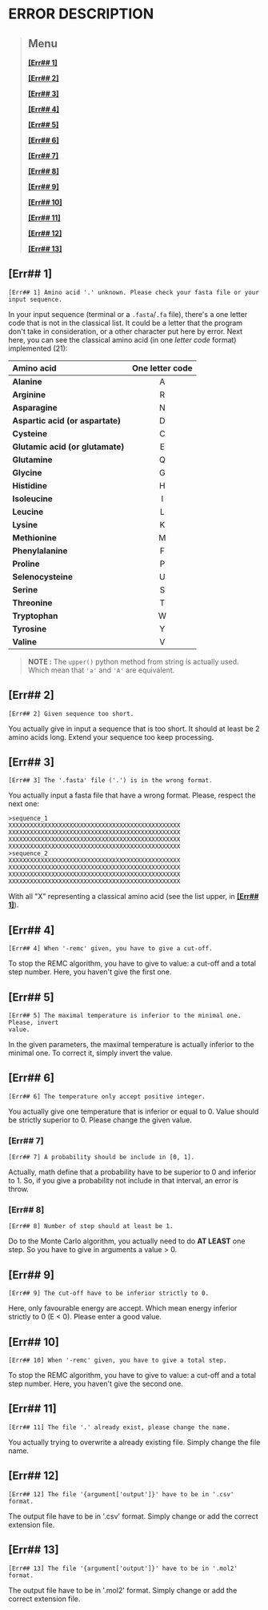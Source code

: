 # ERROR DESCRIPTION

> ## Menu
> 
> **[[Err## 1]](#err-1)**
> 
> **[[Err## 2]](#err-2)**
> 
> **[[Err## 3]](#err-3)**
> 
> **[[Err## 4]](#err-4)**
> 
> **[[Err## 5]](#err-5)**
> 
> **[[Err## 6]](#err-6)**
>
> **[[Err## 7]](#err-7)**
>
> **[[Err## 8]](#err-8)**
>
> **[[Err## 9]](#err-9)**
>
> **[[Err## 10]](#err-10)**
>
> **[[Err## 11]](#err-11)**
>
> **[[Err## 12]](#err-12)**
>
> **[[Err## 13]](#err-13)**


## [Err## 1]

```
[Err## 1] Amino acid '.' unknown. Please check your fasta file or your
input sequence.
```

In your input sequence (terminal or a `.fasta`/`.fa` file), there's a one letter
code that is not in the classical list. It could be a letter that the program
don't take in consideration, or a other character put here by error. Next here,
you can see the classical amino acid (in one *letter code* format) implemented
(21):

| Amino acid                       | One letter code |
| :------------------------------- | :-------------: |
| **Alanine**                      |        A        |
| **Arginine**                     |        R        |
| **Asparagine**                   |        N        |
| **Aspartic acid (or aspartate)** |        D        |
| **Cysteine**                     |        C        |
| **Glutamic acid (or glutamate)** |        E        |
| **Glutamine**                    |        Q        |
| **Glycine**                      |        G        |
| **Histidine**                    |        H        |
| **Isoleucine**                   |        I        |
| **Leucine**                      |        L        |
| **Lysine**                       |        K        |
| **Methionine**                   |        M        |
| **Phenylalanine**                |        F        |
| **Proline**                      |        P        |
| **Selenocysteine**               |        U        |
| **Serine**                       |        S        |
| **Threonine**                    |        T        |
| **Tryptophan**                   |        W        |
| **Tyrosine**                     |        Y        |
| **Valine**                       |        V        |

> **NOTE :** The `upper()` python method from string is actually used. Which
> mean that `'a'` and `'A'` are equivalent.

## [Err## 2]

```
[Err## 2] Given sequence too short.
```

You actually give in input a sequence that is too short. It should at least be
2 amino acids long. Extend your sequence too keep processing.

## [Err## 3]

```
[Err## 3] The '.fasta' file ('.') is in the wrong format.
```

You actually input a fasta file that have a wrong format. Please, respect the
next one:

```fasta
>sequence_1
XXXXXXXXXXXXXXXXXXXXXXXXXXXXXXXXXXXXXXXXXXXXXXXX
XXXXXXXXXXXXXXXXXXXXXXXXXXXXXXXXXXXXXXXXXXXXXXXX
XXXXXXXXXXXXXXXXXXXXXXXXXXXXXXXXXXXXXXXXXXXXXXXX
XXXXXXXXXXXXXXXXXXXXXXXXXXXXXXXXXXXXXXXXXXXXXXXX
>sequence_2
XXXXXXXXXXXXXXXXXXXXXXXXXXXXXXXXXXXXXXXXXXXXXXXX
XXXXXXXXXXXXXXXXXXXXXXXXXXXXXXXXXXXXXXXXXXXXXXXX
XXXXXXXXXXXXXXXXXXXXXXXXXXXXXXXXXXXXXXXXXXXXXXXX
XXXXXXXXXXXXXXXXXXXXXXXXXXXXXXXXXXXXXXXXXXXXXXXX
```

With all "X" representing a classical amino acid (see the list upper, in
**[[Err## 1]](#err-1)**).

## [Err## 4]

```
[Err## 4] When '-remc' given, you have to give a cut-off.
```

To stop the REMC algorithm, you have to give to value: a cut-off and a total step number. Here, you haven't give the first one.

## [Err## 5]

```
[Err## 5] The maximal temperature is inferior to the minimal one. Please, invert
value.
```

In the given parameters, the maximal temperature is actually inferior to the
minimal one. To correct it, simply invert the value.

## [Err## 6]
```
[Err## 6] The temperature only accept positive integer.
```

You actually give one temperature that is inferior or equal to 0. Value should
be strictly superior to 0. Please change the given value.

### [Err## 7]

```
[Err## 7] A probability should be include in [0, 1].
```

Actually, math define that a probability have to be superior to 0 and inferior
to 1. So, if you give a probability not include in that interval, an error is
throw.

### [Err## 8]

```
[Err## 8] Number of step should at least be 1.
```

Do to the Monte Carlo algorithm, you actually need to do **AT LEAST** one step.
So you have to give in arguments a value > 0.

## [Err## 9]

```
[Err## 9] The cut-off have to be inferior strictly to 0.
```

Here, only favourable energy are accept. Which mean energy inferior strictly to 0 (E < 0). Please enter a good value.

## [Err## 10]

```
[Err## 10] When '-remc' given, you have to give a total step.
```

To stop the REMC algorithm, you have to give to value: a cut-off and a total step number. Here, you haven't give the second one.

## [Err## 11]

```
[Err## 11] The file '.' already exist, please change the name.
```

You actually trying to overwrite a already existing file. Simply change the file name.

## [Err## 12]

```
[Err## 12] The file '{argument['output']}' have to be in '.csv' format.
```

The output file have to be in '.csv' format. Simply change or add the correct extension file.

## [Err## 13]

```
[Err## 13] The file '{argument['output']}' have to be in '.mol2' format.
```

The output file have to be in '.mol2' format. Simply change or add the correct extension file.
